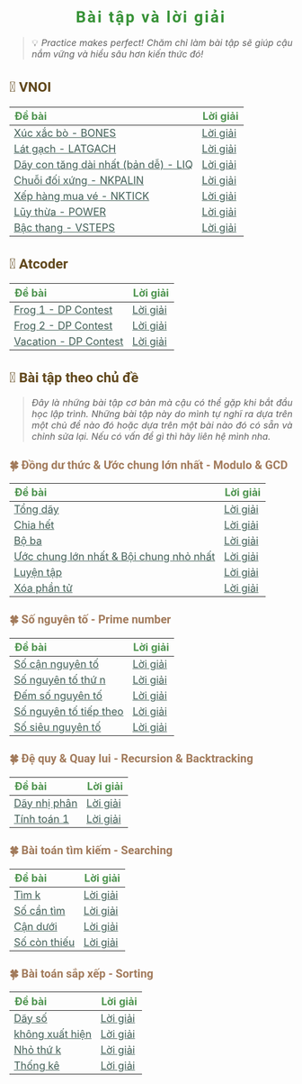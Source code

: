 
<div id="header">

# Bài tập và lời giải

> 💡 *Practice makes perfect! Chăm chỉ làm bài tập sẽ giúp cậu nắm vững và hiểu sâu hơn kiến thức đó!*

</div>

<div id="container">

## 🌱 VNOI

<div id="problem-list">

| Đề bài | Lời giải |
| :--- | :--- |
| [Xúc xắc bò - BONES](./vnoi/bones/statement.md) | [Lời giải](./vnoi/bones/editorial.md) |
| [Lát gạch - LATGACH](./vnoi/latgach/statement.md) | [Lời giải](./vnoi/latgach/editorial.md) |
| [Dãy con tăng dài nhất (bản dễ) - LIQ](./vnoi/liq/statement.md) | [Lời giải](./vnoi/liq/editorial.md) |
| [Chuỗi đối xứng - NKPALIN](./vnoi/nkpalin/statement.md) | [Lời giải](./vnoi/nkpalin/editorial.md) |
| [Xếp hàng mua vé - NKTICK](./vnoi/nktick/statement.md) | [Lời giải](./vnoi/nktick/editorial.md) |
| [Lũy thừa - POWER](https://oj.vnoi.info/problem/power) | [Lời giải](./vnoi/power/editorial.md) |
| [Bậc thang - VSTEPS](./vnoi/vsteps/statement.md) | [Lời giải](./vnoi/vsteps/editorial.md) |

<!-- END_OF_vnoi -->

</div>

</div>

<div id="container">

## 🌱 Atcoder

<div id="problem-list">

| Đề bài | Lời giải |
| :--- | :--- |
| [Frog 1 - DP Contest](./atcoder/dp-contest/a/statement.md) | [Lời giải](./atcoder/dp-contest/a/editorial.md) |
| [Frog 2 - DP Contest](./atcoder/dp-contest/b/statement.md) | [Lời giải](./atcoder/dp-contest/b/editorial.md) |
| [Vacation - DP Contest](./atcoder/dp-contest/c/statement.md) | [Lời giải](./atcoder/dp-contest/c/editorial.md) |

<!-- END_OF_atcoder -->

</div>

</div>

<div id="container">

## 🌱 Bài tập theo chủ đề

> *Đây là những bài tập cơ bản mà cậu có thể gặp khi bắt đầu học lập trình. Những bài tập này do mình tự nghĩ ra dựa trên một chủ đề nào đó hoặc dựa trên một bài nào đó có sẵn và chỉnh sửa lại. Nếu có vấn đề gì thì hãy liên hệ mình nha.*

<div id="sub-container">

### 🍀 Đồng dư thức & Ước chung lớn nhất - Modulo & GCD

<div id="problem-list">

| Đề bài | Lời giải |
| :--- | :--- |
| [Tổng dãy](./categories/modulo-gcd/array-sum/statement.md) | [Lời giải](./categories/modulo-gcd/array-sum/editorial.md) |
| [Chia hết](./categories/modulo-gcd/divisible/statement.md) | [Lời giải](./categories/modulo-gcd/divisible/editorial.md) |
| [Bộ ba](./categories/modulo-gcd/triplet/statement.md) | [Lời giải](./categories/modulo-gcd/triplet/editorial.md) |
| [Ước chung lớn nhất & Bội chung nhỏ nhất](./categories/modulo-gcd/gcd-lcm/statement.md) | [Lời giải](./categories/modulo-gcd/gcd-lcm/editorial.md) |
| [Luyện tập](./categories/modulo-gcd/practice/statement.md) | [Lời giải](./categories/modulo-gcd/practice/editorial.md) |
| [Xóa phần tử](./categories/modulo-gcd/remove-elements/statement.md) | [Lời giải](./categories/modulo-gcd/remove-elements/editorial.md) |

<!-- END_OF_modulo-gcd -->

</div>

</div>

<div id="sub-container">

### 🍀 Số nguyên tố - Prime number

<div id="problem-list">

| Đề bài | Lời giải |
| :--- | :--- |
| [Số cận nguyên tố](./categories/prime-number/almost-prime/statement.md) | [Lời giải](./categories/prime-number/almost-prime/editorial.md) |
| [Số nguyên tố thứ n](./categories/prime-number/n-th-prime/statement.md) | [Lời giải](./categories/prime-number/n-th-prime/editorial.md) |
| [Đếm số nguyên tố](./categories/prime-number/count-prime/statement.md) | [Lời giải](./categories/prime-number/count-prime/editorial.md) |
| [Số nguyên tố tiếp theo](./categories/prime-number/next-prime/statement.md) | [Lời giải](./categories/prime-number/next-prime/editorial.md) |
| [Số siêu nguyên tố](./categories/prime-number/super-prime/statement.md) | [Lời giải](./categories/prime-number/super-prime/editorial.md) |

<!-- END_OF_prime-number -->

</div>

</div>

<div id="sub-container">

### 🍀 Đệ quy & Quay lui - Recursion & Backtracking

<div id="problem-list">

| Đề bài | Lời giải |
| :--- | :--- |
| [Dãy nhị phân](./categories/recursion/binary-array/statement.md) | [Lời giải](./categories/recursion/binary-array/editorial.md) |
| [Tính toán 1](./categories/recursion/math-1/statement.md) | [Lời giải](./categories/recursion/math-1/editorial.md) |

<!-- END_OF_recursion -->

</div>

</div>

<div id="sub-container">

### 🍀 Bài toán tìm kiếm - Searching

<div id="problem-list">

| Đề bài | Lời giải |
| :--- | :--- |
| [Tìm k](./categories/searching/find-k/statement.md) | [Lời giải](./categories/searching/find-k/editorial.md) |
| [Số cần tìm](./categories/searching/find-target/statement.md) | [Lời giải](./categories/searching/find-target/editorial.md) |
| [Cận dưới](./categories/searching/lower-bound/statement.md) | [Lời giải](./categories/searching/lower-bound/editorial.md) |
| [Số còn thiếu](./categories/searching/missing-number/statement.md) | [Lời giải](./categories/searching/missing-number/editorial.md) |

<!-- END_OF_searching -->

</div>

</div>

<div id="sub-container">

### 🍀 Bài toán sắp xếp - Sorting

<div id="problem-list">

| Đề bài | Lời giải |
| :--- | :--- |
| [Dãy số](./categories/sorting/day-so/statement.md) | [Lời giải](./categories/sorting/day-so/editorial.md) |
| [không xuất hiện](./categories/sorting/khong-xuat-hien/statement.md) | [Lời giải](./categories/sorting/khong-xuat-hien/editorial.md) |
| [Nhỏ thứ k](./categories/sorting/min-k/statement.md) | [Lời giải](./categories/sorting/min-k/editorial.md) |
| [Thống kê](./categories/sorting/thong-ke/statement.md) | [Lời giải](./categories/sorting/thong-ke/editorial.md) |

<!-- END_OF_sorting -->

</div>

</div>

</div>


<!-- Page styling -->

<style>
@import url('https://fonts.googleapis.com/css2?family=Roboto:ital,wght@0,400;0,500;0,700;0,900;1,400;1,500;1,700;1,900&display=swap');

#header h1 {
    color: #379237 !important;
    font-family: 'Roboto', sans-serif;
    text-align: center;
    letter-spacing: 0.10em;
}

#container h2 {
    color: #61481C;
    font-size: 1.75em;
    font-family: 'Roboto', sans-serif;
}

#sub-container h3 {
    color: #A27B5C;
    font-size: 1.45em;
    font-family: 'Roboto', sans-serif;
}

#problem-list a:hover {
    text-decoration: none;
    color: #54B435;
}

#problem-list a {
    color: #425F57;
    font-size: 1.15em;
}

#problem-list table thead {
    color: #4E944F;
    font-size: 1.15em;
}

p {
    text-align: justify;
    font-size: 1.15em;
}

</style>


